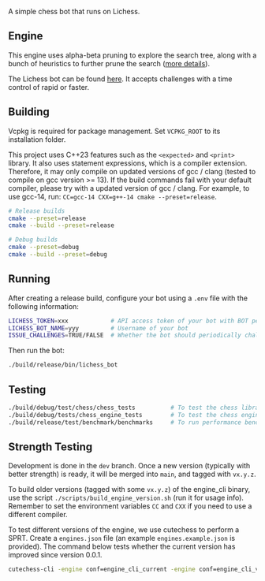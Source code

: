 A simple chess bot that runs on Lichess.

## Engine

This engine uses alpha-beta pruning to explore the search tree, along with a bunch of heuristics to further prune the search ([more details](docs/engine.md)).

The Lichess bot can be found [here](https://lichess.org/@/penguin_bot). It accepts challenges with a time control of rapid or faster.

## Building

Vcpkg is required for package management. Set `VCPKG_ROOT` to its installation folder.

This project uses C++23 features such as the `<expected>` and `<print>` library. It also uses statement expressions, which is a compiler extension. Therefore, it may only compile on updated versions of gcc / clang (tested to compile on gcc version >= 13). If the build commands fail with your default compiler, please try with a updated version of gcc / clang. For example, to use gcc-14, run: `CC=gcc-14 CXX=g++-14 cmake --preset=release`.

```bash
# Release builds
cmake --preset=release
cmake --build --preset=release

# Debug builds
cmake --preset=debug
cmake --build --preset=debug
```

## Running

After creating a release build, configure your bot using a `.env` file with the following information:

```bash
LICHESS_TOKEN=xxx            # API access token of your bot with BOT permissions
LICHESS_BOT_NAME=yyy         # Username of your bot
ISSUE_CHALLENGES=TRUE/FALSE  # Whether the bot should periodically challenge other bots
```

Then run the bot:

```bash
./build/release/bin/lichess_bot
```

## Testing

```bash
./build/debug/test/chess/chess_tests          # To test the chess library
./build/debug/tests/chess_engine_tests        # To test the chess engine
./build/release/test/benchmark/benchmarks     # To run performance benchmarks
```

## Strength Testing

Development is done in the `dev` branch. Once a new version (typically with better strength) is ready, it will be merged into `main`, and tagged with `vx.y.z`.

To build older versions (tagged with some `vx.y.z`) of the engine_cli binary, use the script `./scripts/build_engine_version.sh` (run it for usage info). Remember to set the environment variables `CC` and `CXX` if you need to use a different compiler.

To test different versions of the engine, we use cutechess to perform a SPRT. Create a `engines.json` file (an example `engines.example.json` is provided). The command below tests whether the current version has improved since version 0.0.1.

```bash
cutechess-cli -engine conf=engine_cli_current -engine conf=engine_cli_v0.0.1 -each tc=10+0.1 -rounds 10000 -sprt elo0=0 elo1=5 alpha=0.05 beta=0.05 -concurrency 2 -openings file=<path_to_opening_book> -pgnout <path_to_write_pgns> -ratinginterval 10
```